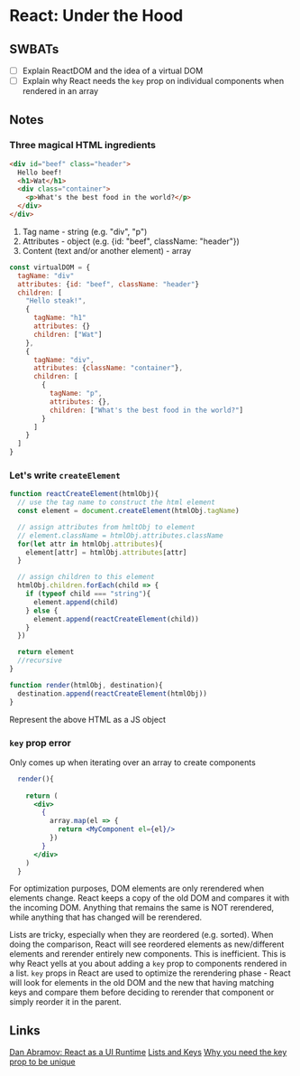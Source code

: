 # React: Under the Hood

## SWBATs
- [ ] Explain ReactDOM and the idea of a virtual DOM
- [ ] Explain why React needs the `key` prop on individual components when rendered in an array

## Notes

### Three magical HTML ingredients
```html
<div id="beef" class="header">
  Hello beef!
  <h1>Wat</h1>
  <div class="container">
    <p>What's the best food in the world?</p>
  </div>
</div>
```

1. Tag name - string (e.g. "div", "p")
2. Attributes - object (e.g. {id: "beef", className: "header"})
3. Content (text and/or another element) - array 

```js
const virtualDOM = {
  tagName: "div"
  attributes: {id: "beef", className: "header"}
  children: [
    "Hello steak!",
    {
      tagName: "h1"
      attributes: {}
      children: ["Wat"]
    },
    {
      tagName: "div",
      attributes: {className: "container"},
      children: [
        {
          tagName: "p",
          attributes: {},
          children: ["What's the best food in the world?"]
        }
      ]
    }
  ]
}
```

### Let's write `createElement`

```js
function reactCreateElement(htmlObj){
  // use the tag name to construct the html element
  const element = document.createElement(htmlObj.tagName)

  // assign attributes from hmltObj to element
  // element.className = htmlObj.attributes.className
  for(let attr in htmlObj.attributes){
    element[attr] = htmlObj.attributes[attr]
  }

  // assign children to this element
  htmlObj.children.forEach(child => {
    if (typeof child === "string"){
      element.append(child)
    } else {
      element.append(reactCreateElement(child))
    }
  })

  return element
  //recursive
}

function render(htmlObj, destination){
  destination.append(reactCreateElement(htmlObj))
}
```

 Represent the above HTML as a JS object

### `key` prop error
Only comes up when iterating over an array to create components
```jsx
  render(){
  
    return (
      <div>
        {
          array.map(el => {
            return <MyComponent el={el}/>
          })
        }
      </div>
    )
  }
```
For optimization purposes, DOM elements are only rerendered when elements change. React keeps a copy of the old DOM and compares it with the incoming DOM. Anything that remains the same is NOT rerendered, while anything that has changed will be rerendered.

Lists are tricky, especially when they are reordered (e.g. sorted). When doing the comparison, React will see reordered elements as new/different elements and rerender entirely new components. This is inefficient. This is why React yells at you about adding a `key` prop to components rendered in a list. `key` props in React are used to optimize the rerendering phase - React will look for elements in the old DOM and the new that having matching keys and compare them before deciding to rerender that component or simply reorder it in the parent.


## Links
[Dan Abramov: React as a UI Runtime](https://overreacted.io/react-as-a-ui-runtime/)
[Lists and Keys](https://reactjs.org/docs/lists-and-keys.html)
[Why you need the key prop to be unique](https://medium.com/@vraa/why-using-an-index-as-key-in-react-is-probably-a-bad-idea-7543de68b17c)